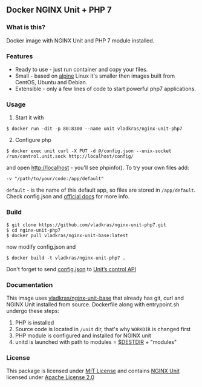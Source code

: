 ## Docker NGINX Unit + PHP 7

### What is this?
Docker image with NGINX Unit and PHP 7 module installed.

### Features
* Ready to use - just run container and copy your files.
* Small - based on [alpine](https://hub.docker.com/_/alpine/) Linux it's smaller then images built from CentOS, Ubuntu and Debian.
* Extensible - only a few lines of code to start powerful php7 applications.

### Usage
1. Start it with

```
$ docker run -dit -p 80:8300 --name unit vladkras/nginx-unit-php7
```
2. Configure php
```
$ docker exec unit curl -X PUT -d @/config.json --unix-socket /run/control.unit.sock http://localhost/config/

```

and open [http://localhost](http://localhost) - you'll see phpinfo(). To try your own files add:

`-v "/path/to/your/code:/app/default"`

`default` - is the name of this default app, so files are stored in `/app/default`. Check config.json and [official docs](https://unit.nginx.org/configuration/#configuration) for more info.

### Build

```
$ git clone https://github.com/vladkras/nginx-unit-php7.git
$ cd nginx-unit-php7
$ docker pull vladkras/nginx-unit-base:latest
```
now modify config.json and

```
$ docker build -t vladkras/nginx-unit-php7 .
```
Don't forget to send [config.json](https://github.com/vladkras/nginx-unit-php7/blob/master/config.json) to [Unit’s control API](https://unit.nginx.org/configuration/)

### Documentation
This image uses [vladkras/nginx-unit-base](https://hub.docker.com/r/vladkras/nginx-unit-base/) that already has git, curl and NGINX Unit installed from source. Dockerfile along with entrypoint.sh undergo these steps:

1. PHP is installed
2. Source code is located in `/unit` dir, that's why `WORKDIR` is changed first
3. PHP module is configured and installed for NGINX unit
4. unitd is launched with path to modules = [$DESTDIR](https://github.com/vladkras/nginx-unit-base/blob/master/Dockerfile#L3) + "modules"


### License
This package is licensed under [MIT License](https://github.com/vladkras/nginx-unit-php7/blob/master/LICENSE) and contains [NGINX Unit](https://www.nginx.com/products/nginx-unit/) licensed under [Apache License 2.0](https://github.com/nginx/unit/blob/master/LICENSE)
